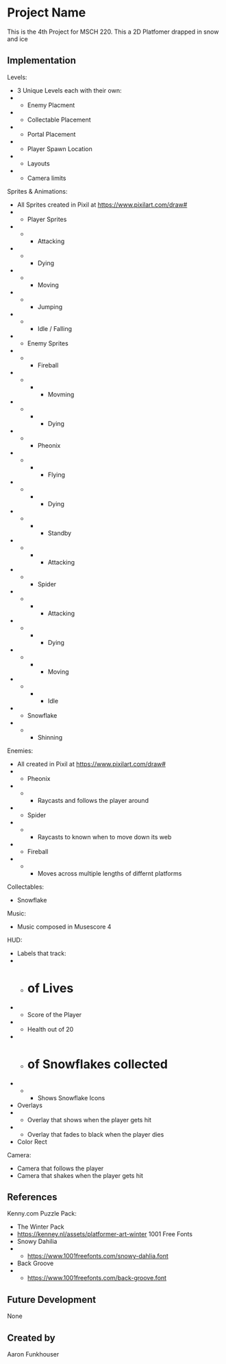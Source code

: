 # Project Name
This is the 4th Project for MSCH 220. 
This a 2D Platfomer drapped in snow and ice

## Implementation
Levels:
- 3 Unique Levels each with their own:
- - Enemy Placment
- - Collectable Placement
- - Portal Placement
- - Player Spawn Location
- - Layouts
- - Camera limits

Sprites & Animations:
- All Sprites created in Pixil at https://www.pixilart.com/draw#
- - Player Sprites
- - - Attacking 
- - - Dying 
- - - Moving 
- - - Jumping
- - - Idle / Falling
- - Enemy Sprites
- - - Fireball 
- - - - Movming
- - - - Dying
- - - Pheonix
- - - - Flying
- - - - Dying
- - - - Standby
- - - - Attacking
- - - Spider
- - - - Attacking
- - - - Dying
- - - - Moving
- - - - Idle
- - Snowflake
- - - Shinning

Enemies: 
- All created in Pixil at https://www.pixilart.com/draw#
- - Pheonix
- - - Raycasts and follows the player around
- - Spider
- - - Raycasts to known when to move down its web
- - Fireball
- - - Moves across multiple lengths of differnt platforms

Collectables:
- Snowflake

Music:
- Music composed in Musescore 4

HUD:
- Labels that track: 
- - # of Lives
- - Score of the Player
- - Health out of 20
- - # of Snowflakes collected
- - - Shows Snowflake Icons
- Overlays
- - Overlay that shows when the player gets hit
- - Overlay that fades to black when the player dies
- Color Rect

Camera:
- Camera that follows the player
- Camera that shakes when the player gets hit

## References
Kenny.com Puzzle Pack:
- The Winter Pack
- https://kenney.nl/assets/platformer-art-winter
1001 Free Fonts
- Snowy Dahilia
- - https://www.1001freefonts.com/snowy-dahlia.font
- Back Groove
- - https://www.1001freefonts.com/back-groove.font

## Future Development
None

## Created by
Aaron Funkhouser
